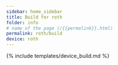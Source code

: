 ```yaml
---
sidebar: home_sidebar
title: Build for roth
folder: info
# name of the page (/{{permalink}}.html)
permalink: roth/build
device: roth
---
```

{% include templates/device_build.md %}
